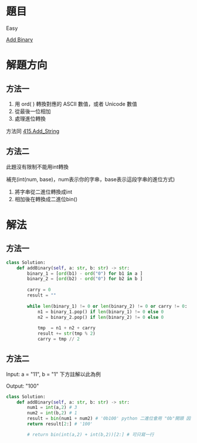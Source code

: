 # 題目
Easy

[Add Binary](https://leetcode.com/problems/add-binary/)

# 解題方向
## 方法一
1. 用 ord( ) 轉換對應的 ASCII 數值，或者 Unicode 數值
2. 從最後一位相加
3. 處理進位轉換

方法同 [415.Add_String](./415.Add_String.md)

## 方法二
此題沒有限制不能用int轉換

補充(int(num, base)，num表示你的字串，base表示這段字串的進位方式)

1. 將字串從二進位轉換成int
2. 相加後在轉換成二進位bin()

# 解法

## 方法一
```python
class Solution:
    def addBinary(self, a: str, b: str) -> str:
        binary_1 = [ord(b1) - ord("0") for b1 in a ]
        binary_2 = [ord(b2) - ord("0") for b2 in b ]
        
        carry = 0
        result = ""
        
        while len(binary_1) != 0 or len(binary_2) != 0 or carry != 0:
            n1 = binary_1.pop() if len(binary_1) != 0 else 0
            n2 = binary_2.pop() if len(binary_2) != 0 else 0
            
            tmp  = n1 + n2 + carry
            result += str(tmp % 2)
            carry = tmp // 2
```

## 方法二
Input: a = "11", b = "1" 下方註解以此為例

Output: "100"
```python
class Solution:
    def addBinary(self, a: str, b: str) -> str:
        num1 = int(a,2) # 3
        num2 = int(b,2) # 1
        result = bin(num1 + num2) # '0b100' python 二進位會用 "0b"開頭 因此要去掉
        return result[2:] # '100'

        # return bin(int(a,2) + int(b,2))[2:] # 可只寫一行 
```